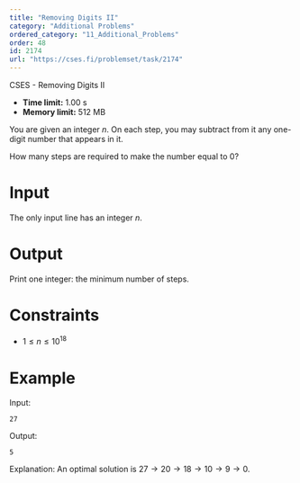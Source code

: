 ```yaml
---
title: "Removing Digits II"
category: "Additional Problems"
ordered_category: "11_Additional_Problems"
order: 48
id: 2174
url: "https://cses.fi/problemset/task/2174"
---
```


CSES - Removing Digits II

  * **Time limit:** 1.00 s
  * **Memory limit:** 512 MB

You are given an integer $n$. On each step, you may subtract from it any one-
digit number that appears in it.

How many steps are required to make the number equal to $0$?

# Input

The only input line has an integer $n$.

# Output

Print one integer: the minimum number of steps.

# Constraints

  * $1 \le n \le 10^{18}$

# Example

Input:

    
    
    27
    

Output:

    
    
    5
    

Explanation: An optimal solution is $27 \rightarrow 20 \rightarrow 18
\rightarrow 10 \rightarrow 9 \rightarrow 0$.

